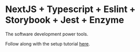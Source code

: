 # NextJS + Typescript + Eslint + Storybook + Jest + Enzyme

The software development power tools.

Follow along with the setup tutorial 
[here](https://caelinsutch.medium.com/how-to-setup-next-js-typescript-eslint-storybook-jest-enzyme-610451591df0).
